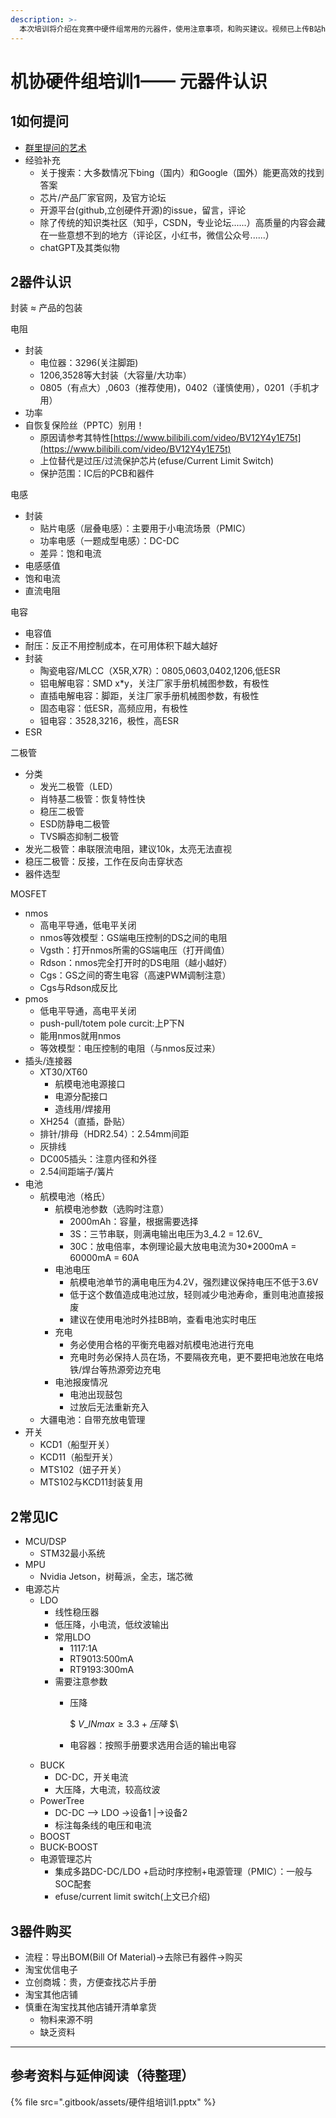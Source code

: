 ```yaml
---
description: >-
  本次培训将介绍在竞赛中硬件组常用的元器件，使用注意事项，和购买建议。视频已上传B站https://www.bilibili.com/video/BV11z421978B/
---
```


# 机协硬件组培训1—— 元器件认识

## 1如何提问

* [群里提问的艺术](https://github.com/betaseeker/How-To-Ask-Questions)
* 经验补充
  * 关于搜索：大多数情况下bing（国内）和Google（国外）能更高效的找到答案
  * 芯片/产品厂家官网，及官方论坛
  * 开源平台(github,立创硬件开源)的issue，留言，评论
  * 除了传统的知识类社区（知乎，CSDN，专业论坛......）高质量的内容会藏在一些意想不到的地方（评论区，小红书，微信公众号......）
  * chatGPT及其类似物

## 2器件认识

封装 ≈ 产品的包装

电阻

* 封装
  * 电位器：3296(关注脚距)
  * 1206,3528等大封装（大容量/大功率）
  * 0805（有点大）,0603（推荐使用)，0402（谨慎使用），0201（手机才用）
* 功率
* 自恢复保险丝（PPTC）别用！
  * 原因请参考其特性[https://www.bilibili.com/video/BV12Y4y1E75t](https://www.bilibili.com/video/BV12Y4y1E75t)
  * 上位替代是过压/过流保护芯片(efuse/Current Limit Switch)
  * 保护范围：IC后的PCB和器件

电感

* 封装
  * 贴片电感（层叠电感）：主要用于小电流场景（PMIC）
  * 功率电感（一题成型电感）：DC-DC
  * 差异：饱和电流
* 电感感值
* 饱和电流
* 直流电阻

电容

* 电容值
* 耐压：反正不用控制成本，在可用体积下越大越好
* 封装
  * 陶瓷电容/MLCC（X5R,X7R）：0805,0603,0402,1206,低ESR
  * 铝电解电容：SMD x\*y，关注厂家手册机械图参数，有极性
  * 直插电解电容：脚距，关注厂家手册机械图参数，有极性
  * 固态电容：低ESR，高频应用，有极性
  * 钽电容：3528,3216，极性，高ESR
* ESR

二极管

* 分类
  * 发光二极管（LED）
  * 肖特基二极管：恢复特性快
  * 稳压二极管
  * ESD防静电二极管
  * TVS瞬态抑制二极管
* 发光二极管：串联限流电阻，建议10k，太亮无法直视
* 稳压二极管：反接，工作在反向击穿状态
* 器件选型

MOSFET

* nmos
  * 高电平导通，低电平关闭
  * nmos等效模型：GS端电压控制的DS之间的电阻
  * Vgsth：打开nmos所需的GS端电压（打开阈值）
  * Rdson：nmos完全打开时的DS电阻（越小越好）
  * Cgs：GS之间的寄生电容（高速PWM调制注意）
  * Cgs与Rdson成反比
* pmos
  * 低电平导通，高电平关闭
  * push-pull/totem pole curcit:上P下N
  * 能用nmos就用nmos
  * 等效模型：电压控制的电阻（与nmos反过来）
* 插头/连接器
  * XT30/XT60
    * 航模电池电源接口
    * 电源分配接口
    * 造线用/焊接用
  * XH254（直插，卧贴）
  * 排针/排母（HDR2.54）：2.54mm间距
  * 灰排线
  * DC005插头：注意内径和外径
  * 2.54间距端子/簧片
* 电池
  * 航模电池（格氏）
    * 航模电池参数（选购时注意）
      * 2000mAh：容量，根据需要选择
      * 3S：三节串联，则满电输出电压为3_4.2 = 12.6V_
      * 30C：放电倍率，本例理论最大放电电流为30\*2000mA = 60000mA = 60A
    * 电池电压
      * 航模电池单节的满电电压为4.2V，强烈建议保持电压不低于3.6V
      * 低于这个数值造成电池过放，轻则减少电池寿命，重则电池直接报废
      * 建议在使用电池时外挂BB响，查看电池实时电压
    * 充电
      * 务必使用合格的平衡充电器对航模电池进行充电
      * 充电时务必保持人员在场，不要隔夜充电，更不要把电池放在电烙铁/焊台等热源旁边充电
    * 电池报废情况
      * 电池出现鼓包
      * 过放后无法重新充入
  * 大疆电池：自带充放电管理
* 开关
  * KCD1（船型开关）
  * KCD11（船型开关）
  * MTS102（妞子开关）
  * MTS102与KCD11封装复用

## 2常见IC

* MCU/DSP
  * STM32最小系统
* MPU
  * Nvidia Jetson，树莓派，全志，瑞芯微
* 电源芯片
  * LDO
    * 线性稳压器
    * 低压降，小电流，低纹波输出
    * 常用LDO
      * 1117:1A
      * RT9013:500mA
      * RT9193:300mA
    * 需要注意参数
      *   压降

          \$$\
          V\_{INmax} ≥ 3.3 + 压降\
          \$$\

      * 电容器：按照手册要求选用合适的输出电容
  * BUCK
    * DC-DC，开关电流
    * 大压降，大电流，较高纹波
  * PowerTree
    * DC-DC --> LDO ->设备1 |->设备2
    * 标注每条线的电压和电流
  * BOOST
  * BUCK-BOOST
  * 电源管理芯片
    * 集成多路DC-DC/LDO +启动时序控制+电源管理（PMIC）：一般与SOC配套
    * efuse/current limit switch(上文已介绍)

## 3器件购买

* 流程：导出BOM(Bill Of Material)→去除已有器件→购买
* 淘宝优信电子
* 立创商城：贵，方便查找芯片手册
* 淘宝其他店铺
* 慎重在淘宝找其他店铺开清单拿货
  * 物料来源不明
  * 缺乏资料

***

## 参考资料与延伸阅读（待整理）

{% file src=".gitbook/assets/硬件组培训1.pptx" %}
